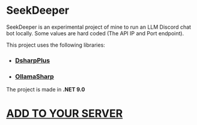 # SeekDeeper

SeekDeeper is an experimental project of mine to run an LLM Discord chat bot locally. Some values are hard coded (The API IP and Port endpoint).

This project uses the following libraries:

- ### [DsharpPlus](https://github.com/DSharpPlus/DSharpPlus)
- ### [OllamaSharp](https://github.com/awaescher/OllamaSharp)

The project is made in **.NET 9.0**

# [ADD TO YOUR SERVER](https://discord.com/oauth2/authorize?client_id=1342955845817733241)

